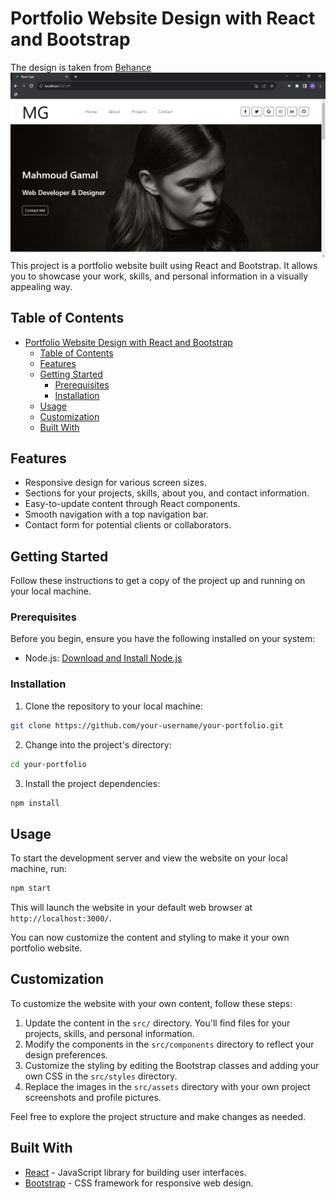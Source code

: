 

# Portfolio Website Design with React and Bootstrap

The design is taken from [Behance](https://www.behance.net/gallery/93356117Web-Developer-Designer-Portfolio-Website-Design?tracking_source=search_projects|web+developer)
![Screenshot 1](./src/assets/screenshot.PNG)
This project is a portfolio website built using React and Bootstrap. It allows you to showcase your work, skills, and personal information in a visually appealing way.

## Table of Contents

- [Portfolio Website Design with React and Bootstrap](#portfolio-website-design-with-react-and-bootstrap)
  - [Table of Contents](#table-of-contents)
  - [Features](#features)
  - [Getting Started](#getting-started)
    - [Prerequisites](#prerequisites)
    - [Installation](#installation)
  - [Usage](#usage)
  - [Customization](#customization)
  - [Built With](#built-with)


## Features

- Responsive design for various screen sizes.
- Sections for your projects, skills, about you, and contact information.
- Easy-to-update content through React components.
- Smooth navigation with a top navigation bar.
- Contact form for potential clients or collaborators.

## Getting Started

Follow these instructions to get a copy of the project up and running on your local machine.

### Prerequisites

Before you begin, ensure you have the following installed on your system:

- Node.js: [Download and Install Node.js](https://nodejs.org/)

### Installation

1. Clone the repository to your local machine:

```bash
git clone https://github.com/your-username/your-portfolio.git
```

2. Change into the project's directory:

```bash
cd your-portfolio
```

3. Install the project dependencies:

```bash
npm install
```

## Usage

To start the development server and view the website on your local machine, run:

```bash
npm start
```

This will launch the website in your default web browser at `http://localhost:3000/`.

You can now customize the content and styling to make it your own portfolio website.

## Customization

To customize the website with your own content, follow these steps:

1. Update the content in the `src/` directory. You'll find files for your projects, skills, and personal information.
2. Modify the components in the `src/components` directory to reflect your design preferences.
3. Customize the styling by editing the Bootstrap classes and adding your own CSS in the `src/styles` directory.
4. Replace the images in the `src/assets` directory with your own project screenshots and profile pictures.

Feel free to explore the project structure and make changes as needed.


## Built With

- [React](https://reactjs.org/) - JavaScript library for building user interfaces.
- [Bootstrap](https://getbootstrap.com/) - CSS framework for responsive web design.

